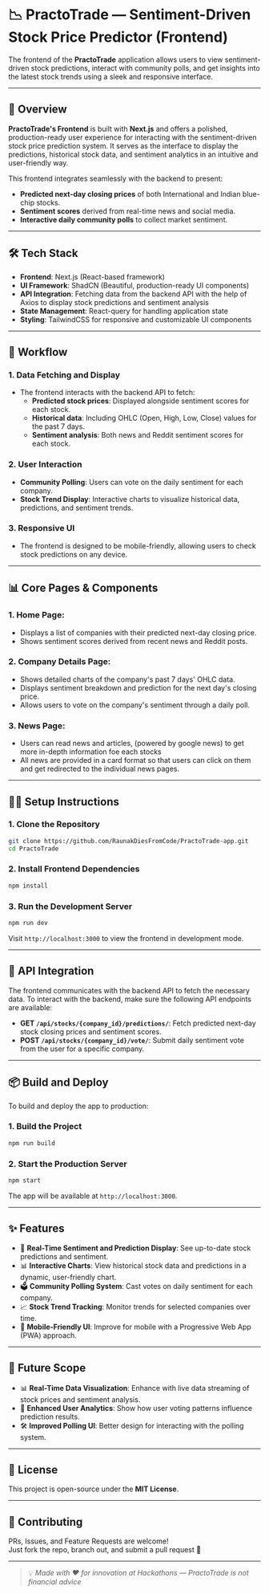 # 📉 PractoTrade — Sentiment-Driven Stock Price Predictor (Frontend)

The frontend of the **PractoTrade** application allows users to view sentiment-driven stock predictions, interact with community polls, and get insights into the latest stock trends using a sleek and responsive interface.

---

## 🚀 Overview

**PractoTrade's Frontend** is built with **Next.js** and offers a polished, production-ready user experience for interacting with the sentiment-driven stock price prediction system. It serves as the interface to display the predictions, historical stock data, and sentiment analytics in an intuitive and user-friendly way.

This frontend integrates seamlessly with the backend to present:
- **Predicted next-day closing prices** of both International and Indian blue-chip stocks.
- **Sentiment scores** derived from real-time news and social media.
- **Interactive daily community polls** to collect market sentiment.

---

## 🛠️ Tech Stack

- **Frontend**: Next.js (React-based framework)
- **UI Framework**: ShadCN (Beautiful, production-ready UI components)
- **API Integration**: Fetching data from the backend API with the help of Axios to display stock predictions and sentiment analysis
- **State Management**: React-query for handling application state
- **Styling**: TailwindCSS for responsive and customizable UI components

---

## 🔁 Workflow

### 1. **Data Fetching and Display**
- The frontend interacts with the backend API to fetch:
  - **Predicted stock prices**: Displayed alongside sentiment scores for each stock.
  - **Historical data**: Including OHLC (Open, High, Low, Close) values for the past 7 days.
  - **Sentiment analysis**: Both news and Reddit sentiment scores for each stock.

### 2. **User Interaction**
- **Community Polling**: Users can vote on the daily sentiment for each company.
- **Stock Trend Display**: Interactive charts to visualize historical data, predictions, and sentiment trends.

### 3. **Responsive UI**
- The frontend is designed to be mobile-friendly, allowing users to check stock predictions on any device.

---

## 📊 Core Pages & Components

### **1. Home Page**:
- Displays a list of companies with their predicted next-day closing price.
- Shows sentiment scores derived from recent news and Reddit posts.

### **2. Company Details Page**:
- Shows detailed charts of the company's past 7 days' OHLC data.
- Displays sentiment breakdown and prediction for the next day's closing price.
- Allows users to vote on the company's sentiment through a daily poll.

### **3. News Page**:
- Users can read news and articles, (powered by google news) to get more in-depth information foe each stocks
- All news are provided in a card format so that users can click on them and get redirected to the individual news pages.

---

## 🧑‍💻 Setup Instructions

### 1. Clone the Repository

```bash
git clone https://github.com/RaunakDiesFromCode/PractoTrade-app.git
cd PractoTrade
```

### 2. Install Frontend Dependencies

```bash
npm install
```

### 3. Run the Development Server

```bash
npm run dev
```

Visit `http://localhost:3000` to view the frontend in development mode.

---

## 🔗 API Integration

The frontend communicates with the backend API to fetch the necessary data. To interact with the backend, make sure the following API endpoints are available:

- **GET `/api/stocks/{company_id}/predictions/`**: Fetch predicted next-day stock closing prices and sentiment scores.
- **POST `/api/stocks/{company_id}/vote/`**: Submit daily sentiment vote from the user for a specific company.

---

## 📦 Build and Deploy

To build and deploy the app to production:

### 1. Build the Project

```bash
npm run build
```

### 2. Start the Production Server

```bash
npm start
```

The app will be available at `http://localhost:3000`.

---

## ✨ Features

- 🔁 **Real-Time Sentiment and Prediction Display**: See up-to-date stock predictions and sentiment.
- 📊 **Interactive Charts**: View historical stock data and predictions in a dynamic, user-friendly chart.
- 🗳️ **Community Polling System**: Cast votes on daily sentiment for each company.
- 📈 **Stock Trend Tracking**: Monitor trends for selected companies over time.
- 📱 **Mobile-Friendly UI**: Improve for mobile with a Progressive Web App (PWA) approach.

---

## 🚣 Future Scope

- 📊 **Real-Time Data Visualization**: Enhance with live data streaming of stock prices and sentiment analysis.
- 🧠 **Enhanced User Analytics**: Show how user voting patterns influence prediction results.
- 🛠️ **Improved Polling UI**: Better design for interacting with the polling system.

---

## 📄 License

This project is open-source under the **MIT License**.

---

## 🔗 Contributing

PRs, Issues, and Feature Requests are welcome!\
Just fork the repo, branch out, and submit a pull request 🙌

---

> 💡 *Made with ❤️ for innovation at Hackathons — PractoTrade is not financial advice*
